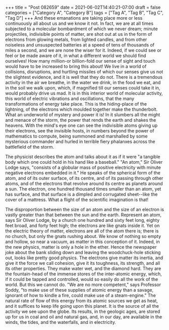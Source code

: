 +++
title = "Post 082659"
date = 2021-06-02T14:40:21-07:00
draft = false
categories = ["Category A", "Category B"]
tags = ["Tag A", "Tag B", "Tag C", "Tag D"]
+++
And these emanations are taking place more or less continuously all about us and we know it not. In fact, we are at all times subjected to a molecular bombardment of which we never dream; minute projectiles, indivisible points of matter, are shot out at us in the form of electrons from glowing metals, from lighted candles, and from other noiseless and unsuspected batteries at a speed of tens of thousands of miles a second, and we are none the wiser for it. Indeed, if we could see or feel or be made aware of it, in what a different world we should find ourselves! How many million-or billion-fold our sense of sight and touch would have to be increased to bring this about! We live in a world of collisions, disruptions, and hurtling missiles of which our senses give us not the slightest evidence, and it is well that they do not. There is a tremendous activity in the air we breathe, in the water we drink, in the food we eat, and in the soil we walk upon, which, if magnified till our senses could take it in, would probably drive us mad. It is in this interior world of molecular activity, this world of electric vibrations and oscillations, that the many transformations of energy take place. This is the hiding-place of the lightning, of the electrons which moulded together make the thunderbolt. What an underworld of mystery and power it is! In it slumbers all the might and menace of the storm, the power that rends the earth and shakes the heavens. With the mind's eye one can see the indivisible atoms giving up their electrons, see the invisible hosts, in numbers beyond the power of mathematics to compute, being summoned and marshalled by some mysterious commander and hurled in terrible fiery phalanxes across the battlefield of the storm.

The physicist describes the atom and talks about it as if it were "a tangible body which one could hold in his hand like a baseball." "An atom," Sir Oliver Lodge says, "consists of a globular mass of positive electricity with minute negative electrons embedded in it." He speaks of the spherical form of the atom, and of its outer surface, of its centre, and of its passing through other atoms, and of the electrons that revolve around its centre as planets around a sun. The electron, one hundred thousand times smaller than an atom, yet has surface, and that surface is a dimpled and corrugated sheet--like the cover of a mattress. What a flight of the scientific imagination is that!

The disproportion between the size of an atom and the size of an electron is vastly greater than that between the sun and the earth. Represent an atom, says Sir Oliver Lodge, by a church one hundred and sixty feet long, eighty feet broad, and forty feet high; the electrons are like gnats inside it. Yet on the electric theory of matter, electrons are all of the atom there is; there is no church, but only the gnats rushing about. We know of nothing so empty and hollow, so near a vacuum, as matter in this conception of it. Indeed, in the new physics, matter is only a hole in the ether. Hence the newspaper joke about the bank sliding down and leaving the woodchuck-hole sticking out, looks like pretty good physics. The electrons give matter its inertia, and give it the force we call cohesion, give it its toughness, its strength, and all its other properties. They make water wet, and the diamond hard. They are the fountain-head of the immense stores of the inter-atomic energy, which, if it could be tapped and controlled, would so easily do all the work of the world. But this we cannot do. "We are no more competent," says Professor Soddy, "to make use of these supplies of atomic energy than a savage, ignorant of how to kindle a fire, could make use of a steam-engine." The natural rate of flow of this energy from its atomic sources we get as heat, and it suffices to keep life going upon this planet. It is the source of all the activity we see upon the globe. Its results, in the geologic ages, are stored up for us in coal and oil and natural gas, and, in our day, are available in the winds, the tides, and the waterfalls, and in electricity.
